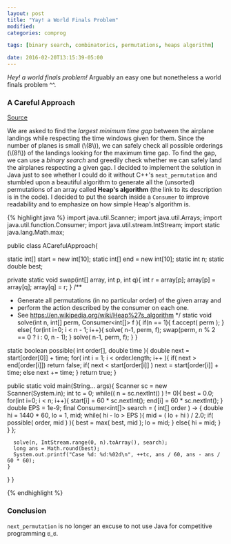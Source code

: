 ```yaml
---
layout: post
title: "Yay! a World Finals Problem"
modified:
categories: comprog

tags: [binary search, combinatorics, permutations, heaps algorithm]

date: 2016-02-20T13:15:39-05:00
---
```


*Hey! a world finals problem!* Arguably an easy one but nonetheless a world finals problem ^^.

### A Careful Approach
<a href="https://uva.onlinejudge.org/index.php?option=com_onlinejudge&Itemid=8&page=show_problem&problem=3520" target="\_blank">Source</a>

We are asked to find the *largest minimum time gap* between the airplane landings while respecting the time windows given for them. Since the number of planes is small (\\(8\\)), we can safely check all possible orderings (\\(8!\\)) of the landings looking for the maximum time gap. To find the gap, we can use a *binary search* and greedily check whether we can safely land the airplanes respecting a given gap. I decided to implement the solution in Java just to see whether I could do it without C++'s `next_permutation` and stumbled upon a beautiful algorithm to generate all the (unsorted) permutations of an array called **Heap's algorithm** (the link to its description is in the code).
I decided to put the search inside a `Consumer` to improve readability and to emphasize on how simple Heap's algorithm is.     

{% highlight java %}
import java.util.Scanner;
import java.util.Arrays;
import java.util.function.Consumer;
import java.util.stream.IntStream;
import static java.lang.Math.max;

public class ACarefulApproach{

  static int[] start = new int[10];
  static int[] end = new int[10];
  static int n;
  static double best;

  private static void swap(int[] array, int p, int q){
    int r = array[p];
    array[p] = array[q];
    array[q] = r;
  }
  /**
  * Generate all permutations (in no particular order) of the given array and
  * perform the action described by the consumer on each one.
  * See https://en.wikipedia.org/wiki/Heap%27s_algorithm
  */
  static void solve(int n, int[] perm, Consumer<int[]> f ){
    if(n == 1){
      f.accept( perm );
    }
    else{
      for(int i=0; i < n - 1; i++){
        solve( n-1, perm, f);
        swap(perm, n % 2 == 0 ? i : 0, n - 1);
      }
      solve( n-1, perm, f);
    }
  }

  static boolean possible( int order[], double time ){
    double next = start[order[0]] + time;
    for( int i = 1; i < order.length; i++ ){
      if( next > end[order[i]])
        return false;
      if( next < start[order[i]] )
        next = start[order[i]] + time;
      else next += time;
    }
    return true;
  }

  public static void main(String... args){
    Scanner sc = new Scanner(System.in);
    int tc = 0;
    while(( n = sc.nextInt() ) != 0){
      best = 0.0;
      for(int i=0; i < n; i++){
        start[i] = 60 * sc.nextInt();
        end[i] = 60 * sc.nextInt();
      }
      double EPS = 1e-9;
      final Consumer<int[]> search = ( int[] order ) -> {
        double hi = 1440 * 60, lo = 1, mid;
        while( hi - lo > EPS ){
          mid = ( lo + hi ) / 2.0;
          if( possible( order, mid ) ){
            best = max( best, mid );
            lo = mid;
          }
          else{
            hi = mid;
          }
        }
      };

      solve(n, IntStream.range(0, n).toArray(), search);
      long ans = Math.round(best);
      System.out.printf("Case %d: %d:%02d\n", ++tc, ans / 60, ans - ans / 60 * 60);
    }
  }
}

{% endhighlight %}

### Conclusion

`next_permutation` is no longer an excuse to not use Java for competitive programming ಠ_ಠ.
